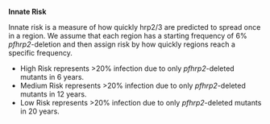 **Innate Risk**

Innate risk is a measure of how quickly hrp2\/3 are predicted to spread once in a region. We assume that each region has a starting frequency of 6% *pfhrp2*-deletion and then assign risk by how quickly regions reach a specific frequency.

- High Risk represents >20% infection due to only *pfhrp2*-deleted mutants in 6 years.
- Medium Risk represents >20% infection due to only *pfhrp2*-deleted mutants in 12 years.
- Low Risk represents >20% infection due to only *pfhrp2*-deleted mutants in 20 years.